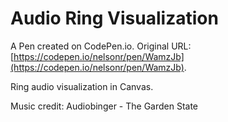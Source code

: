 # Audio Ring Visualization

A Pen created on CodePen.io. Original URL: [https://codepen.io/nelsonr/pen/WamzJb](https://codepen.io/nelsonr/pen/WamzJb).

Ring audio visualization in Canvas.

Music credit: Audiobinger - The Garden State
